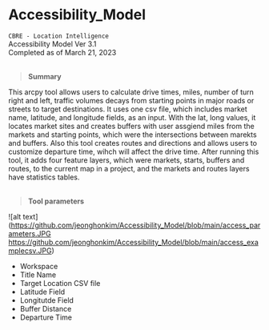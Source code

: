 # Accessibility_Model

`CBRE - Location Intelligence`
<br />Accessibility Model Ver 3.1
<br />Completed as of March 21, 2023
<br><br>

> **Summary** <br>
 
This arcpy tool allows users to calculate drive times, miles, number of turn right and left, traffic volumes
decays from starting points in major roads or streets to target destinations. It uses one csv file, which includes 
market name, latitude, and longitude fields, as an input. With the lat, long values, it locates market sites and 
creates buffers with user assgiend miles from the markets and starting points, which were the intersections between 
marekts and buffers. Also this tool creates routes and directions and allows users to customize departure time, 
wihch will affect the drive time. After running this tool, it adds four feature layers, which were markets, starts,
buffers and routes, to the current map in a project, and the markets and routes layers have statistics tables.
<br><br>

> **Tool parameters** <br>

![alt text](https://github.com/jeonghonkim/Accessibility_Model/blob/main/access_parameters.JPG
https://github.com/jeonghonkim/Accessibility_Model/blob/main/access_examplecsv.JPG) <br>
* Workspace
* Title Name
* Target Location CSV file
* Latitude Field
* Longitutde Field
* Buffer Distance
* Departure Time

 
